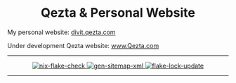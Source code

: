 <h1 align='center'>Qezta & Personal Website</h1>

My personal website: <a href="https://divit.qezta.com/" target="_blank" alt="personal-website">divit.qezta.com</a>

Under development Qezta website: <a href="https://qezta.com/" target="_blank" alt="Qezta-website">www.Qezta.com</a>

---

<div align='center'>
    <a href="https://github.com/DivitMittal/qezta-website/actions/workflows/flake-check.yml">
        <img src="https://github.com/DivitMittal/qezta-website/actions/workflows/.github/workflows/flake-check.yml/badge.svg" alt="nix-flake-check"/>
    </a>
    <a href="https://github.com/DivitMittal/qezta-website/actions/workflows/gen-sitemap.yml">
        <img src="https://github.com/DivitMittal/qezta-website/actions/workflows/.github/workflows/gen-sitemap.yml/badge.svg" alt="gen-sitemap-xml"/>
    </a>
    <a href="https://github.com/DivitMittal/qezta-website/actions/workflows/flake-lock-update.yml">
        <img src="https://github.com/DivitMittal/qezta-website/actions/workflows/.github/workflows/flake-lock-update.yml/badge.svg" alt="flake-lock-update"/>
    </a>
</div>

---
